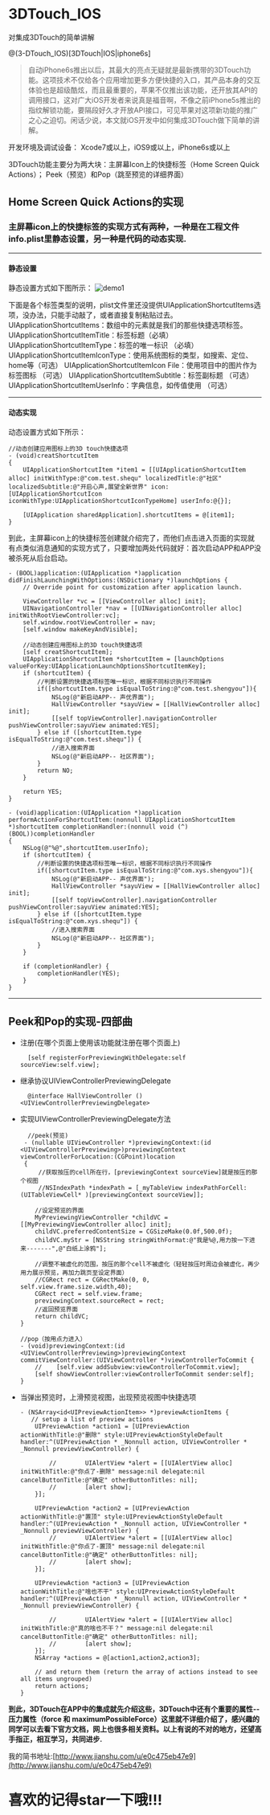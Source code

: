 # 3DTouch_IOS
对集成3DTouch的简单讲解

@(3-DTouch_IOS)[3DTouch|IOS|iphone6s]

> 自动iPhone6s推出以后，其最大的亮点无疑就是最新携带的3DTouch功能。这项技术不仅给各个应用增加更多方便快捷的入口，其产品本身的交互体验也是超级酷炫，而且最重要的，苹果不仅推出该功能，还开放其API的调用接口，这对广大iOS开发者来说真是福音啊，不像之前iPhone5s推出的指纹解锁功能，要隔段好久才开放API接口，可见苹果对这项新功能的推广之心之迫切。闲话少说，本文就iOS开发中如何集成3DTouch做下简单的讲解。

开发环境及调试设备：
Xcode7或以上，iOS9或以上，iPhone6s或以上

3DTouch功能主要分为两大块：主屏幕Icon上的快捷标签（Home Screen Quick Actions）； Peek（预览）和Pop（跳至预览的详细界面）

## Home Screen Quick Actions的实现</br>
### 主屏幕icon上的快捷标签的实现方式有两种，一种是在工程文件info.plist里静态设置，另一种是代码的动态实现.
-------------
#### 静态设置</br>
静态设置方式如下图所示：
![demo1](/resouse/demo.png)

下面是各个标签类型的说明，plist文件里还没提供UIApplicationShortcutItems选项，没办法，只能手动敲了，或者直接复制粘贴过去。
UIApplicationShortcutItems：数组中的元素就是我们的那些快捷选项标签。
UIApplicationShortcutItemTitle：标签标题（必填）
UIApplicationShortcutItemType：标签的唯一标识 （必填）
UIApplicationShortcutItemIconType：使用系统图标的类型，如搜索、定位、home等（可选）
UIApplicationShortcutItemIcon File：使用项目中的图片作为标签图标 （可选）
UIApplicationShortcutItemSubtitle：标签副标题 （可选）
UIApplicationShortcutItemUserInfo：字典信息，如传值使用 （可选）

--------------

#### 动态实现
动态设置方式如下所示：</br>

    //动态创建应用图标上的3D touch快捷选项
    - (void)creatShortcutItem
    {
        UIApplicationShortcutItem *item1 = [[UIApplicationShortcutItem alloc] initWithType:@"com.test.shequ" localizedTitle:@"社区" localizedSubtitle:@"开启心声,展望全新世界" icon:[UIApplicationShortcutIcon iconWithType:UIApplicationShortcutIconTypeHome] userInfo:@{}];
        
        [UIApplication sharedApplication].shortcutItems = @[item1];
    }

到此，主屏幕icon上的快捷标签创建就介绍完了，而他们点击进入页面的实现就有点类似消息通知的实现方式了，只要增加两处代码就好：首次启动APP和APP没被杀死从后台启动。

    - (BOOL)application:(UIApplication *)application didFinishLaunchingWithOptions:(NSDictionary *)launchOptions {
        // Override point for customization after application launch.
        
        ViewController *vc = [[ViewController alloc] init];
        UINavigationController *nav = [[UINavigationController alloc] initWithRootViewController:vc];
        self.window.rootViewController = nav;
        [self.window makeKeyAndVisible];
        
        //动态创建应用图标上的3D touch快捷选项
        [self creatShortcutItem];
        UIApplicationShortcutItem *shortcutItem = [launchOptions valueForKey:UIApplicationLaunchOptionsShortcutItemKey];
        if (shortcutItem) {
            //判断设置的快捷选项标签唯一标识，根据不同标识执行不同操作
            if([shortcutItem.type isEqualToString:@"com.test.shengyou"]){
                NSLog(@"新启动APP-- 声优界面");
                HallViewController *sayuView = [[HallViewController alloc] init];
                [[self topViewController].navigationController pushViewController:sayuView animated:YES];
            } else if ([shortcutItem.type isEqualToString:@"com.test.shequ"]) {
                //进入搜索界面
                NSLog(@"新启动APP-- 社区界面");
            }
            return NO;
        }
        
        return YES;
    }
    
    - (void)application:(UIApplication *)application performActionForShortcutItem:(nonnull UIApplicationShortcutItem *)shortcutItem completionHandler:(nonnull void (^)(BOOL))completionHandler
    {
        NSLog(@"%@",shortcutItem.userInfo);
        if (shortcutItem) {
            //判断设置的快捷选项标签唯一标识，根据不同标识执行不同操作
            if([shortcutItem.type isEqualToString:@"com.xys.shengyou"]){
                NSLog(@"新启动APP-- 声优界面");
                HallViewController *sayuView = [[HallViewController alloc] init];
                [[self topViewController].navigationController pushViewController:sayuView animated:YES];
            } else if ([shortcutItem.type isEqualToString:@"com.xys.shequ"]) {
                //进入搜索界面
                NSLog(@"新启动APP-- 社区界面");
            }
        }
        
        if (completionHandler) {
            completionHandler(YES);
        }
    }

----------------

## Peek和Pop的实现-四部曲
* 注册(在哪个页面上使用该功能就注册在哪个页面上)



        [self registerForPreviewingWithDelegate:self sourceView:self.view];



* 继承协议UIViewControllerPreviewingDelegate

        @interface HallViewController ()<UIViewControllerPreviewingDelegate>

* 实现UIViewControllerPreviewingDelegate方法

        //peek(预览)
       - (nullable UIViewController *)previewingContext:(id <UIViewControllerPreviewing>)previewingContext viewControllerForLocation:(CGPoint)location
       {
           //获取按压的cell所在行，[previewingContext sourceView]就是按压的那个视图
           //NSIndexPath *indexPath = [_myTableView indexPathForCell:(UITableViewCell* )[previewingContext sourceView]];

          //设定预览的界面
          MyPreviewingViewController *childVC = [[MyPreviewingViewController alloc] init];
          childVC.preferredContentSize = CGSizeMake(0.0f,500.0f);
          childVC.myStr = [NSString stringWithFormat:@"我是%@,用力按一下进来-------",@"白纸上涂鸦"];

          //调整不被虚化的范围，按压的那个cell不被虚化（轻轻按压时周边会被虚化，再少用力展示预览，再加力跳页至设定界面）
          //CGRect rect = CGRectMake(0, 0, self.view.frame.size.width,40);
          CGRect rect = self.view.frame;
          previewingContext.sourceRect = rect;
          //返回预览界面
          return childVC;
      }

      //pop（按用点力进入）
      - (void)previewingContext:(id <UIViewControllerPreviewing>)previewingContext commitViewController:(UIViewController *)viewControllerToCommit {
          //    [self.view addSubview:viewControllerToCommit.view];
          [self showViewController:viewControllerToCommit sender:self];
      }


* 当弹出预览时，上滑预览视图，出现预览视图中快捷选项

      - (NSArray<id<UIPreviewActionItem>> *)previewActionItems {
         // setup a list of preview actions
          UIPreviewAction *action1 = [UIPreviewAction actionWithTitle:@"删除" style:UIPreviewActionStyleDefault handler:^(UIPreviewAction * _Nonnull action, UIViewController * _Nonnull previewViewController) {

              //        UIAlertView *alert = [[UIAlertView alloc] initWithTitle:@"你点了-删除" message:nil delegate:nil cancelButtonTitle:@"确定" otherButtonTitles: nil];
              //        [alert show];
          }];

          UIPreviewAction *action2 = [UIPreviewAction actionWithTitle:@"置顶" style:UIPreviewActionStyleDefault handler:^(UIPreviewAction * _Nonnull action, UIViewController * _Nonnull previewViewController) {
              //        UIAlertView *alert = [[UIAlertView alloc] initWithTitle:@"你点了-置顶" message:nil delegate:nil cancelButtonTitle:@"确定" otherButtonTitles: nil];
              //        [alert show];
          }];

          UIPreviewAction *action3 = [UIPreviewAction actionWithTitle:@"啥也不干" style:UIPreviewActionStyleDefault handler:^(UIPreviewAction * _Nonnull action, UIViewController * _Nonnull previewViewController) {

              //        UIAlertView *alert = [[UIAlertView alloc] initWithTitle:@"真的啥也不干？" message:nil delegate:nil cancelButtonTitle:@"确定" otherButtonTitles: nil];
              //        [alert show];
          }];
          NSArray *actions = @[action1,action2,action3];

          // and return them (return the array of actions instead to see all items ungrouped)
          return actions;
      }


__到此，3DTouch在APP中的集成就先介绍这些，3DTouch中还有个重要的属性--压力属性（force 和 maximumPossibleForce）这里就不详细介绍了，感兴趣的同学可以去看下官方文档，网上也很多相关资料。以上有说的不对的地方，还望高手指正，相互学习，共同进步.__

我的简书地址:[http://www.jianshu.com/u/e0c475eb47e9](http://www.jianshu.com/u/e0c475eb47e9)</br>
# 喜欢的记得star一下哦!!!
